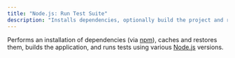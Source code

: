 ```yaml
---
title: "Node.js: Run Test Suite"
description: "Installs dependencies, optionally build the project and runs tests on the main branch."
---
```


Performs an installation of dependencies (via [npm](https://www.npmjs.com/)), caches and restores them, builds the application, and runs tests using various [Node.js](https://nodejs.org/en) versions.
